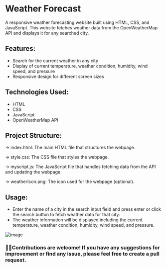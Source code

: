 # Weather Forecast
A responsive weather forecasting website built using HTML, CSS, and JavaScript. This website fetches weather data from the OpenWeatherMap API and displays it for any searched city.

## Features:
* Search for the current weather in any city
* Display of current temperature, weather condition, humidity, wind speed, and pressure
* Responsive design for different screen sizes

## Technologies Used:
* HTML
* CSS
* JavaScript
* OpenWeatherMap API

## Project Structure:
-> index.html: The main HTML file that structures the webpage.

-> style.css: The CSS file that styles the webpage.

-> myscript.js: The JavaScript file that handles fetching data from the API and updating the webpage.

-> weatherIcon.png: The icon used for the webpage (optional).

## Usage:
* Enter the name of a city in the search input field and press enter or click the search button to fetch weather data for that city.
* The weather information will be displayed including the current temperature, weather condition, humidity, wind speed, and pressure.

![image](https://github.com/Anmol507/WeatherForecast/assets/111302772/c58bfb1f-b605-46ab-8baa-3c93d4c6224b)

### 🧑‍💻Contributions are welcome! If you have any suggestions for improvement or find any issue, please feel free to create a pull request.
